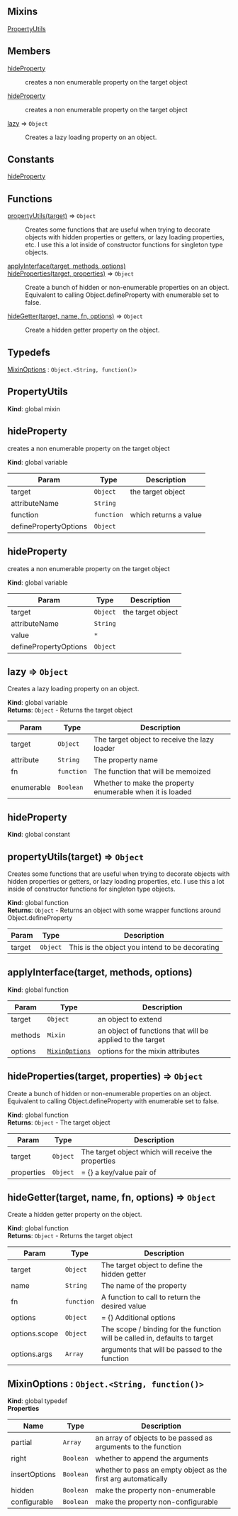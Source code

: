 ## Mixins

<dl>
<dt><a href="#PropertyUtils">PropertyUtils</a></dt>
<dd></dd>
</dl>

## Members

<dl>
<dt><a href="#hideProperty">hideProperty</a></dt>
<dd><p>creates a non enumerable property on the target object</p>
</dd>
<dt><a href="#hideProperty">hideProperty</a></dt>
<dd><p>creates a non enumerable property on the target object</p>
</dd>
<dt><a href="#lazy">lazy</a> ⇒ <code>Object</code></dt>
<dd><p>Creates a lazy loading property on an object.</p>
</dd>
</dl>

## Constants

<dl>
<dt><a href="#hideProperty">hideProperty</a></dt>
<dd></dd>
</dl>

## Functions

<dl>
<dt><a href="#propertyUtils">propertyUtils(target)</a> ⇒ <code>Object</code></dt>
<dd><p>Creates some functions that are useful when trying to decorate objects with hidden properties or getters,
or lazy loading properties, etc.  I use this a lot inside of constructor functions for singleton type objects.</p>
</dd>
<dt><a href="#applyInterface">applyInterface(target, methods, options)</a></dt>
<dd></dd>
<dt><a href="#hideProperties">hideProperties(target, properties)</a> ⇒ <code>Object</code></dt>
<dd><p>Create a bunch of hidden or non-enumerable properties on an object.
Equivalent to calling Object.defineProperty with enumerable set to false.</p>
</dd>
<dt><a href="#hideGetter">hideGetter(target, name, fn, options)</a> ⇒ <code>Object</code></dt>
<dd><p>Create a hidden getter property on the object.</p>
</dd>
</dl>

## Typedefs

<dl>
<dt><a href="#MixinOptions">MixinOptions</a> : <code>Object.&lt;String, function()&gt;</code></dt>
<dd></dd>
</dl>

<a name="PropertyUtils"></a>

## PropertyUtils
**Kind**: global mixin  
<a name="hideProperty"></a>

## hideProperty
creates a non enumerable property on the target object

**Kind**: global variable  

| Param | Type | Description |
| --- | --- | --- |
| target | <code>Object</code> | the target object |
| attributeName | <code>String</code> |  |
| function | <code>function</code> | which returns a value |
| definePropertyOptions | <code>Object</code> |  |

<a name="hideProperty"></a>

## hideProperty
creates a non enumerable property on the target object

**Kind**: global variable  

| Param | Type | Description |
| --- | --- | --- |
| target | <code>Object</code> | the target object |
| attributeName | <code>String</code> |  |
| value | <code>\*</code> |  |
| definePropertyOptions | <code>Object</code> |  |

<a name="lazy"></a>

## lazy ⇒ <code>Object</code>
Creates a lazy loading property on an object.

**Kind**: global variable  
**Returns**: <code>Object</code> - Returns the target object  

| Param | Type | Description |
| --- | --- | --- |
| target | <code>Object</code> | The target object to receive the lazy loader |
| attribute | <code>String</code> | The property name |
| fn | <code>function</code> | The function that will be memoized |
| enumerable | <code>Boolean</code> | Whether to make the property enumerable when it is loaded |

<a name="hideProperty"></a>

## hideProperty
**Kind**: global constant  
<a name="propertyUtils"></a>

## propertyUtils(target) ⇒ <code>Object</code>
Creates some functions that are useful when trying to decorate objects with hidden properties or getters,
or lazy loading properties, etc.  I use this a lot inside of constructor functions for singleton type objects.

**Kind**: global function  
**Returns**: <code>Object</code> - Returns an object with some wrapper functions around Object.defineProperty  

| Param | Type | Description |
| --- | --- | --- |
| target | <code>Object</code> | This is the object you intend to be decorating |

<a name="applyInterface"></a>

## applyInterface(target, methods, options)
**Kind**: global function  

| Param | Type | Description |
| --- | --- | --- |
| target | <code>Object</code> | an object to extend |
| methods | <code>Mixin</code> | an object of functions that will be applied to the target |
| options | [<code>MixinOptions</code>](#MixinOptions) | options for the mixin attributes |

<a name="hideProperties"></a>

## hideProperties(target, properties) ⇒ <code>Object</code>
Create a bunch of hidden or non-enumerable properties on an object.
Equivalent to calling Object.defineProperty with enumerable set to false.

**Kind**: global function  
**Returns**: <code>Object</code> - The target object  

| Param | Type | Description |
| --- | --- | --- |
| target | <code>Object</code> | The target object which will receive the properties |
| properties | <code>Object</code> | =             {} a key/value pair of |

<a name="hideGetter"></a>

## hideGetter(target, name, fn, options) ⇒ <code>Object</code>
Create a hidden getter property on the object.

**Kind**: global function  
**Returns**: <code>Object</code> - Returns the target object  

| Param | Type | Description |
| --- | --- | --- |
| target | <code>Object</code> | The target object to define the hidden getter |
| name | <code>String</code> | The name of the property |
| fn | <code>function</code> | A function to call to return the desired value |
| options | <code>Object</code> | =             {} Additional options |
| options.scope | <code>Object</code> | The scope / binding for the function will be called in, defaults to target |
| options.args | <code>Array</code> | arguments that will be passed to the function |

<a name="MixinOptions"></a>

## MixinOptions : <code>Object.&lt;String, function()&gt;</code>
**Kind**: global typedef  
**Properties**

| Name | Type | Description |
| --- | --- | --- |
| partial | <code>Array</code> | an array of objects to be passed as arguments to the function |
| right | <code>Boolean</code> | whether to append the arguments |
| insertOptions | <code>Boolean</code> | whether to pass an empty object as the first arg automatically |
| hidden | <code>Boolean</code> | make the property non-enumerable |
| configurable | <code>Boolean</code> | make the property non-configurable |